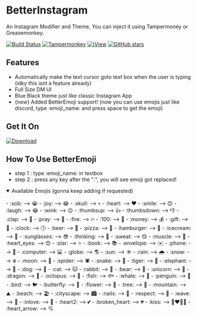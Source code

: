 # BetterInstagram
 An Instagram Modifier and Theme, You can inject it using Tampermoney or Greasemonkey.
 
[![Build Status](https://travis-ci.org/jae-jae/Userscript-Plus.svg?branch=master)](https://github.com/Legend-Recalls/BetterInstagram)
[![Tampermonkey](https://img.shields.io/badge/Tampermonkey-up%20to%20date-green.svg)](https://tampermonkey.net/)
[![iView](https://img.shields.io/badge/iView-2.2.0-brightgreen.svg)](https://www.iviewui.com)
[![GitHub stars](https://img.shields.io/github/stars/Legend-Recalls/BetterInstagram)](https://github.com/Legend-Recalls/BetterInstagram)

## Features
- Automatically make the text cursor goto text box when the user is typing (idky this isnt a feature already)
- Full Size DM UI
- Blue Black theme just like classic Instagram App
- {new} Added BetterEmoji support! (now you can use emojis just like discord, type :emoji_name: and press space to get the emoji)

## Get It On
[![Download](https://img.shields.io/greasyfork/dt/459925)](https://greasyfork.org/en/scripts/459925-betterinstagram)

## How To Use BetterEmoji
- step 1 : type :emoji_name: in textbox
- step 2 : press any key after the ":", you will see emoji got replaced!

<details open>
<summary>Available Emojis (gonna keep adding if requested)</summary>
<br>
- :sob: --> 😭
- :joy: --> 😂
- :skull: --> 💀
- :heart: --> ❤️
- :smile: --> 😊
- :laugh: --> 😂
- :wink: --> 😉
- :thumbsup: --> 👍
- :thumbsdown: --> 👎
- :clap: --> 👏
- :pray: --> 🙏
- :fire: --> 🔥
- :100: --> 💯
- :money: --> 💰
- :gift: --> 🎁
- :clock: --> 🕒
- :beer: --> 🍺
- :pizza: --> 🍕
- :hamburger: --> 🍔
- :icecream: --> 🍦
- :sunglasses: --> 😎
- :thinking: --> 🤔
- :sweat: --> 😓
- :muscle: --> 💪
- :heart_eyes: --> 😍
- :star: --> ⭐️
- :book: --> 📚
- :envelope: --> ✉️
- :phone: --> 📱
- :computer: --> 💻
- :globe: --> 🌎
- :sun: --> ☀️
- :rain: --> 🌧️
- :snow: --> ❄️
- :moon: --> 🌙
- :spider: --> 🕷️
- :snake: --> 🐍
- :tiger: --> 🐯
- :elephant: --> 🐘
- :dog: --> 🐶
- :cat: --> 🐱
- :rabbit: --> 🐰
- :bear: --> 🐻
- :unicorn: --> 🦄
- :dragon: --> 🐲
- :octopus: --> 🐙
- :fish: --> 🐟
- :whale: --> 🐳
- :penguin: --> 🐧
- :bird: --> 🐦
- :butterfly: --> 🦋
- :flower: --> 🌺
- :tree: --> 🌳
- :mountain: --> ⛰️
- :beach: --> 🏖️
- :cityscape: --> 🏙️
- :nails: --> 💅
- :respect: --> 🫡
- :wave: --> 👋
- :inlove: --> 🥰
- :heart2: --> 💕
- :broken_heart: --> 💔
- :kiss: --> 👩‍❤️‍💋‍👨
- :heart_arrow: --> 💘

</details>
